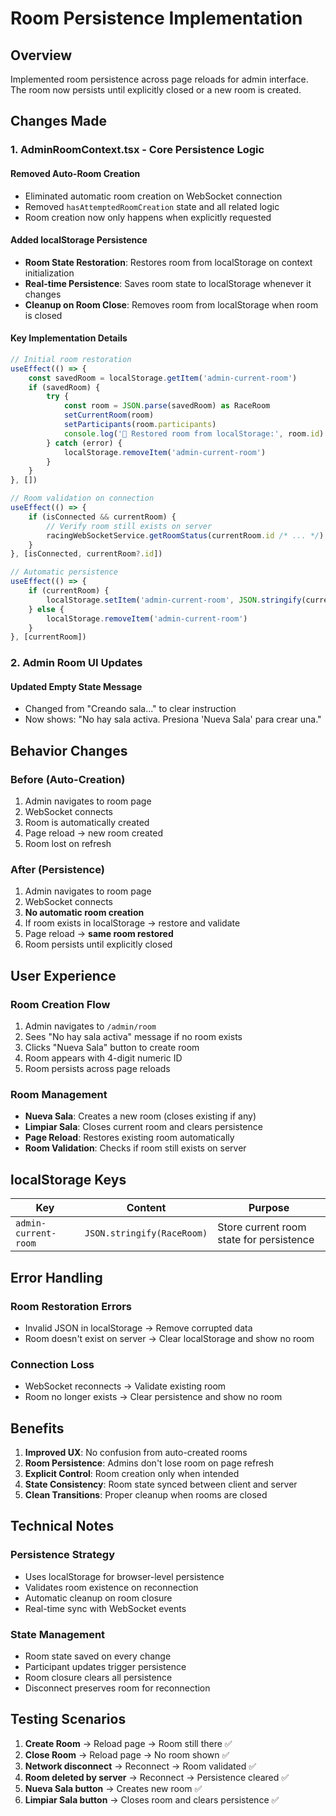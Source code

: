 # Room Persistence Implementation

## Overview

Implemented room persistence across page reloads for admin interface. The room now persists until explicitly closed or a new room is created.

## Changes Made

### 1. AdminRoomContext.tsx - Core Persistence Logic

#### **Removed Auto-Room Creation**

-   Eliminated automatic room creation on WebSocket connection
-   Removed `hasAttemptedRoomCreation` state and all related logic
-   Room creation now only happens when explicitly requested

#### **Added localStorage Persistence**

-   **Room State Restoration**: Restores room from localStorage on context initialization
-   **Real-time Persistence**: Saves room state to localStorage whenever it changes
-   **Cleanup on Room Close**: Removes room from localStorage when room is closed

#### **Key Implementation Details**

```typescript
// Initial room restoration
useEffect(() => {
    const savedRoom = localStorage.getItem('admin-current-room')
    if (savedRoom) {
        try {
            const room = JSON.parse(savedRoom) as RaceRoom
            setCurrentRoom(room)
            setParticipants(room.participants)
            console.log('🔄 Restored room from localStorage:', room.id)
        } catch (error) {
            localStorage.removeItem('admin-current-room')
        }
    }
}, [])

// Room validation on connection
useEffect(() => {
    if (isConnected && currentRoom) {
        // Verify room still exists on server
        racingWebSocketService.getRoomStatus(currentRoom.id /* ... */)
    }
}, [isConnected, currentRoom?.id])

// Automatic persistence
useEffect(() => {
    if (currentRoom) {
        localStorage.setItem('admin-current-room', JSON.stringify(currentRoom))
    } else {
        localStorage.removeItem('admin-current-room')
    }
}, [currentRoom])
```

### 2. Admin Room UI Updates

#### **Updated Empty State Message**

-   Changed from "Creando sala..." to clear instruction
-   Now shows: "No hay sala activa. Presiona 'Nueva Sala' para crear una."

## Behavior Changes

### **Before (Auto-Creation)**

1. Admin navigates to room page
2. WebSocket connects
3. Room is automatically created
4. Page reload → new room created
5. Room lost on refresh

### **After (Persistence)**

1. Admin navigates to room page
2. WebSocket connects
3. **No automatic room creation**
4. If room exists in localStorage → restore and validate
5. Page reload → **same room restored**
6. Room persists until explicitly closed

## User Experience

### **Room Creation Flow**

1. Admin navigates to `/admin/room`
2. Sees "No hay sala activa" message if no room exists
3. Clicks "Nueva Sala" button to create room
4. Room appears with 4-digit numeric ID
5. Room persists across page reloads

### **Room Management**

-   **Nueva Sala**: Creates a new room (closes existing if any)
-   **Limpiar Sala**: Closes current room and clears persistence
-   **Page Reload**: Restores existing room automatically
-   **Room Validation**: Checks if room still exists on server

## localStorage Keys

| Key                  | Content                    | Purpose                                  |
| -------------------- | -------------------------- | ---------------------------------------- |
| `admin-current-room` | `JSON.stringify(RaceRoom)` | Store current room state for persistence |

## Error Handling

### **Room Restoration Errors**

-   Invalid JSON in localStorage → Remove corrupted data
-   Room doesn't exist on server → Clear localStorage and show no room

### **Connection Loss**

-   WebSocket reconnects → Validate existing room
-   Room no longer exists → Clear persistence and show no room

## Benefits

1. **Improved UX**: No confusion from auto-created rooms
2. **Room Persistence**: Admins don't lose room on page refresh
3. **Explicit Control**: Room creation only when intended
4. **State Consistency**: Room state synced between client and server
5. **Clean Transitions**: Proper cleanup when rooms are closed

## Technical Notes

### **Persistence Strategy**

-   Uses localStorage for browser-level persistence
-   Validates room existence on reconnection
-   Automatic cleanup on room closure
-   Real-time sync with WebSocket events

### **State Management**

-   Room state saved on every change
-   Participant updates trigger persistence
-   Room closure clears all persistence
-   Disconnect preserves room for reconnection

## Testing Scenarios

1. **Create Room** → Reload page → Room still there ✅
2. **Close Room** → Reload page → No room shown ✅
3. **Network disconnect** → Reconnect → Room validated ✅
4. **Room deleted by server** → Reconnect → Persistence cleared ✅
5. **Nueva Sala button** → Creates new room ✅
6. **Limpiar Sala button** → Closes room and clears persistence ✅
